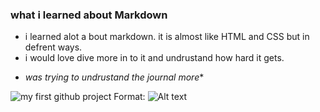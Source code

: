 ### what i learned about Markdown 

- i learned alot a bout markdown. it is almost like HTML and CSS but in defrent ways.
- i would love dive more in to it and undrustand how hard it gets.
* _was trying to undrustand the journal more_*

![my first github project](/images/logo.png)
Format: ![Alt text](url)


